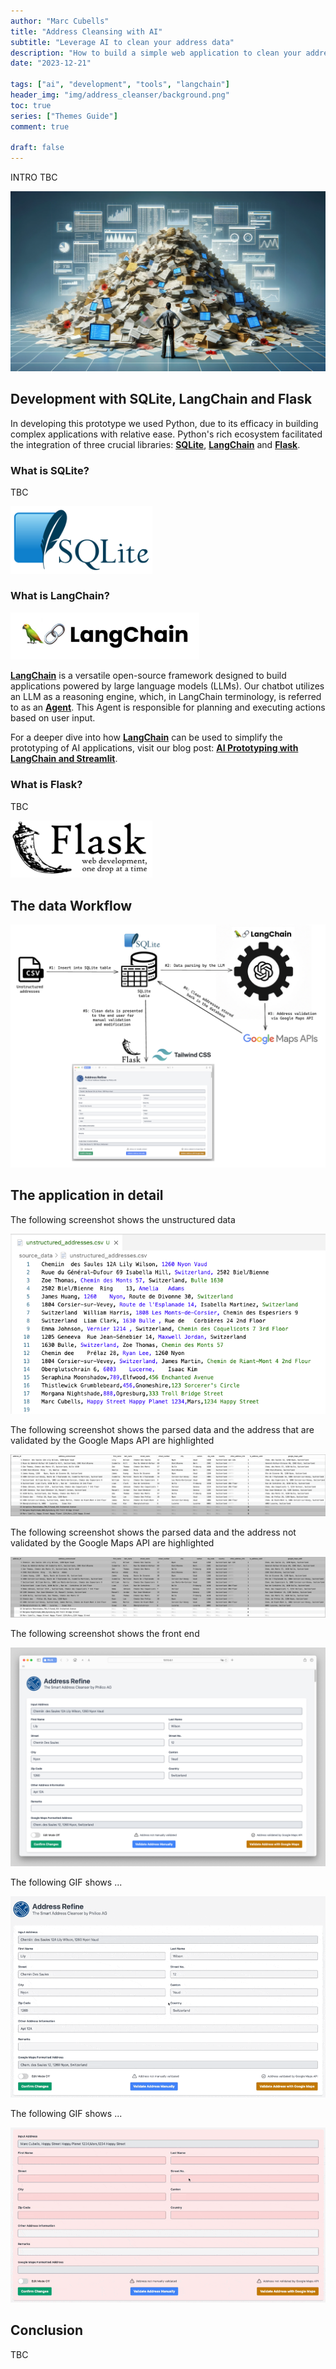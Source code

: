 ```yaml
---
author: "Marc Cubells"
title: "Address Cleansing with AI"
subtitle: "Leverage AI to clean your address data"
description: "How to build a simple web application to clean your address data with AI"
date: "2023-12-21"

tags: ["ai", "development", "tools", "langchain"]
header_img: "img/address_cleanser/background.png"
toc: true
series: ["Themes Guide"]
comment: true

draft: false
---
```


INTRO TBC

![data_cleansing_1](data_cleansing_1.png)

## Development with SQLite, LangChain and Flask

In developing this prototype we used Python, due to its efficacy in building complex applications with relative ease. Python's rich ecosystem facilitated the integration of three crucial libraries: [**SQLite**](https://www.sqlite.org/index.html), [**LangChain**](https://www.langchain.com) and [**Flask**](https://flask.palletsprojects.com/en/3.0.x/).

### What is SQLite?

TBC

<img src="sqlite_logo.png" width="45%" height="auto">

### What is LangChain?

<img src="langchain_logo.png" width="60%" height="auto">

[**LangChain**](https://www.langchain.com) is a versatile open-source framework designed to build applications powered by large language models (LLMs). Our chatbot utilizes an LLM as a reasoning engine, which, in LangChain terminology, is referred to as an [**Agent**](https://python.langchain.com/docs/modules/agents/). This Agent is responsible for planning and executing actions based on user input.

For a deeper dive into how [**LangChain**](https://www.langchain.com) can be used to simplify the prototyping of AI applications, visit our blog post: [**AI Prototyping with LangChain and Streamlit**](https://philico-tech.github.io/ptech-blog/langchain/).

### What is Flask?

TBC

<img src="flask_logo.png" width="45%" height="auto">

## The data Workflow

![workflow](<workflow.png>)

## The application in detail

The following screenshot shows the unstructured data

![data_cleansing_2](data_cleansing_2.png)

The following screenshot shows the parsed data and the address that are validated by the Google Maps API are highlighted

![data_cleansing_7](data_cleansing_7.png)

The following screenshot shows the parsed data and the address not validated by the Google Maps API are highlighted

![data_cleansing_3](data_cleansing_3.png)

The following screenshot shows the front end

![data_cleansing_6](data_cleansing_6.png)

The following GIF shows ...

![data_cleansing_5](data_cleansing_5.gif)

The following GIF shows ...

![data_cleansing_4](data_cleansing_4.gif)

## Conclusion

TBC
